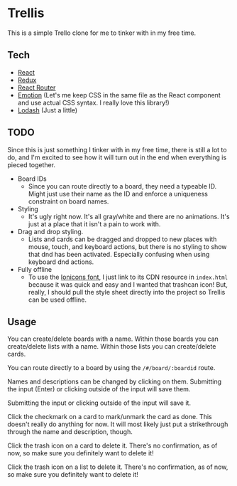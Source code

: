 # Trellis

This is a simple Trello clone for me to tinker with in my free time.

## Tech
- [React](https://github.com/facebook/react)
- [Redux](https://github.com/reactjs/redux)
- [React Router](https://github.com/ReactTraining/react-router)
- [Emotion](https://github.com/emotion-js/emotion) (Let's me keep CSS in the same file as the React component and use actual CSS syntax. I really love this library!)
- [Lodash](https://github.com/lodash/lodash) (Just a little)

## TODO
Since this is just something I tinker with in my free time, there is still a lot to do, and I'm excited to see how it will turn out in the end when everything is pieced together.
- Board IDs
  - Since you can route directly to a board, they need a typeable ID. Might just use their name as the ID and enforce a uniqueness constraint on board names.
- Styling
  - It's ugly right now. It's all gray/white and there are no animations. It's just at a place that it isn't a pain to work with.
- Drag and drop styling.
  - Lists and cards can be dragged and dropped to new places with mouse, touch, and keyboard actions, but there is no styling to show that dnd has been activated. Especially confusing when using keyboard dnd actions.
- Fully offline
  - To use the [Ionicons font](http://ionicons.com/), I just link to its CDN resource in `index.html` because it was quick and easy and I wanted that trashcan icon! But, really, I should pull the style sheet directly into the project so Trellis can be used offline.

## Usage
You can create/delete boards with a name. Within those boards you can create/delete lists with a name. Within those lists you can create/delete cards.

You can route directly to a board by using the `/#/board/:boardid` route.

Names and descriptions can be changed by clicking on them. Submitting the input (Enter) or clicking outside of the input will save them.

Submitting the input or clicking outside of the input will save it.

Click the checkmark on a card to mark/unmark the card as done. This doesn't really do anything for now. It will most likely just put a strikethrough through the name and description, though.

Click the trash icon on a card to delete it. There's no confirmation, as of now, so make sure you definitely want to delete it!

Click the trash icon on a list to delete it. There's no confirmation, as of now, so make sure you definitely want to delete it!